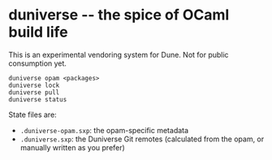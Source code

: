 # duniverse -- the spice of OCaml build life

This is an experimental vendoring system for Dune.  Not for public consumption
yet.

```
duniverse opam <packages>
duniverse lock
duniverse pull
duniverse status
```

State files are:
- `.duniverse-opam.sxp`: the opam-specific metadata
- `.duniverse.sxp`: the Duniverse Git remotes (calculated from the opam, or manually written as you prefer)
